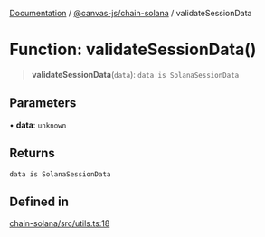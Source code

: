 [Documentation](../../../packages.md) / [@canvas-js/chain-solana](../index.md) / validateSessionData

# Function: validateSessionData()

> **validateSessionData**(`data`): `data is SolanaSessionData`

## Parameters

• **data**: `unknown`

## Returns

`data is SolanaSessionData`

## Defined in

[chain-solana/src/utils.ts:18](https://github.com/canvasxyz/canvas/blob/62d177fb446565afa753f83091e84331fbd47245/packages/chain-solana/src/utils.ts#L18)
